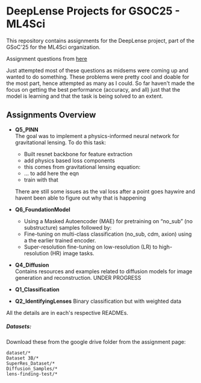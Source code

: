 # DeepLense Projects for GSOC25 - ML4Sci

This repository contains assignments for the DeepLense project, part of the GSoC'25 for the ML4Sci organization. 

Assignment questions from [here](https://docs.google.com/document/d/1a-5JiHph3K59gV3-kEZWzKYTFMvDeYiJvoE0U2I4x0w/edit?usp=sharing)


Just attempted most of these questions as midsems were coming up and wanted to do something. These problems were pretty cool and doable for the most part, hence attempted as many as I could. So far haven't made the focus on getting the best performance (accuracy, and all) just that the model is learning and that the task is being solved to an extent.

## Assignments Overview

- **Q5_PINN**  
    The goal was to implement a physics-informed neural network for gravitational lensing. 
    To do this task:
    - Built resnet backbone for feature extraction
    - add physics based loss components
    - this comes from gravitational lensing equation:
    - ... to add here the eqn
    - train with that

    There are still some issues as the val loss after a point goes haywire and havent been able to figure out why that is happening

- **Q6_FoundationModel**  
    - Using a Masked Autoencoder (MAE) for pretraining on “no_sub” (no substructure) samples followed by:
    - Fine-tuning on multi-class classification (no_sub, cdm, axion) using a the earlier trained encoder.
    - Super-resolution fine-tuning on low-resolution (LR) to high-resolution (HR) image tasks.
    
- **Q4_Diffusion**  
    Contains resources and examples related to diffusion models for image generation and reconstruction.
    UNDER PROGRESS

- **Q1_Classification**

- **Q2_IdentifyingLenses**
    Binary classification but with weighted data



All the details are in each's respective READMEs.


##### Datasets:
Download these from the google drive folder from the assignment page:
```
dataset/*
Dataset 3B/*
SuperRes_Dataset/*
Diffusion_Samples/*
lens-finding-test/*
```